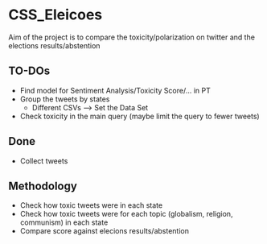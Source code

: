 # CSS_Eleicoes
Aim of the project is to compare the toxicity/polarization on twitter and the elections results/abstention 

## TO-DOs
- Find model for Sentiment Analysis/Toxicity Score/... in PT
- Group the tweets by states
  - Different CSVs --> Set the Data Set
- Check toxicity in the main query (maybe limit the query to fewer tweets)

## Done
- Collect tweets

## Methodology
- Check how toxic tweets were in each state
- Check how toxic tweets were for each topic (globalism, religion, communism) in each state
- Compare score against elecions results/abstention
